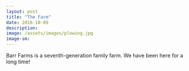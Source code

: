 ```yaml
---
layout: post
title: "The Farm"
date: 2016-10-09
description: 
image: /assets/images/plowing.jpg	
image-sm: 
---
```


Barr Farms is a seventh-generation family farm. We have been here for a long time!